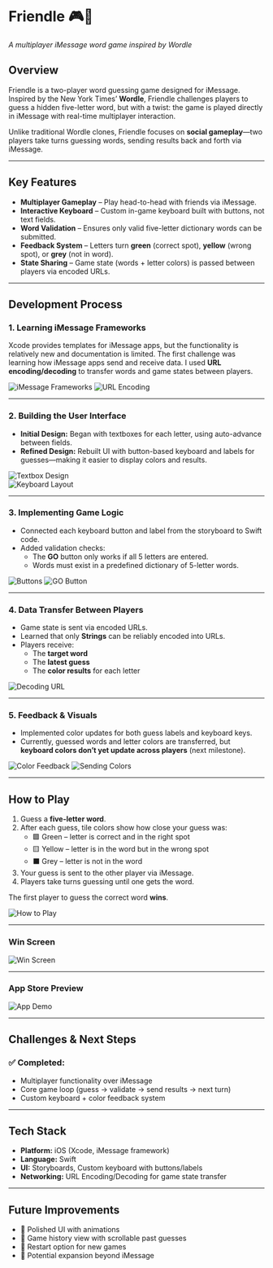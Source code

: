 # Friendle 🎮📱  
*A multiplayer iMessage word game inspired by Wordle*

## Overview  
Friendle is a two-player word guessing game designed for iMessage. Inspired by the New York Times’ **Wordle**, Friendle challenges players to guess a hidden five-letter word, but with a twist: the game is played directly in iMessage with real-time multiplayer interaction.  

Unlike traditional Wordle clones, Friendle focuses on **social gameplay**—two players take turns guessing words, sending results back and forth via iMessage.  

---

## Key Features  
- **Multiplayer Gameplay** – Play head-to-head with friends via iMessage.  
- **Interactive Keyboard** – Custom in-game keyboard built with buttons, not text fields.  
- **Word Validation** – Ensures only valid five-letter dictionary words can be submitted.  
- **Feedback System** – Letters turn **green** (correct spot), **yellow** (wrong spot), or **grey** (not in word).  
- **State Sharing** – Game state (words + letter colors) is passed between players via encoded URLs.  

---

## Development Process  

### 1. Learning iMessage Frameworks  
Xcode provides templates for iMessage apps, but the functionality is relatively new and documentation is limited. The first challenge was learning how iMessage apps send and receive data. I used **URL encoding/decoding** to transfer words and game states between players.  

![iMessage Frameworks](messageLearning.png) ![URL Encoding](urlPt2.png)

---

### 2. Building the User Interface  
- **Initial Design:** Began with textboxes for each letter, using auto-advance between fields.  
- **Refined Design:** Rebuilt UI with button-based keyboard and labels for guesses—making it easier to display colors and results.  

![Textbox Design](firstDesign.png)  
![Keyboard Layout](initialDesign.png)

---

### 3. Implementing Game Logic  
- Connected each keyboard button and label from the storyboard to Swift code.  
- Added validation checks:  
  - The **GO** button only works if all 5 letters are entered.  
  - Words must exist in a predefined dictionary of 5-letter words.  

![Buttons](buttons.png) ![GO Button](gobutton.png)

---

### 4. Data Transfer Between Players  
- Game state is sent via encoded URLs.  
- Learned that only **Strings** can be reliably encoded into URLs.  
- Players receive:  
  - The **target word**  
  - The **latest guess**  
  - The **color results** for each letter  

![Decoding URL](decodeurl.png)

---

### 5. Feedback & Visuals  
- Implemented color updates for both guess labels and keyboard keys.  
- Currently, guessed words and letter colors are transferred, but **keyboard colors don’t yet update across players** (next milestone).  

![Color Feedback](colorChange.png) ![Sending Colors](sendingColors.png)

---

## How to Play  
1. Guess a **five-letter word**.  
2. After each guess, tile colors show how close your guess was:  
   - 🟩 Green – letter is correct and in the right spot  
   - 🟨 Yellow – letter is in the word but in the wrong spot  
   - ⬛ Grey – letter is not in the word  
3. Your guess is sent to the other player via iMessage.  
4. Players take turns guessing until one gets the word.  

The first player to guess the correct word **wins**.  

![How to Play](instructions.JPEG)

---

### Win Screen  
![Win Screen](winner.JPEG)

---

### App Store Preview  
![App Demo](app-store-preview.JPEG)

---

## Challenges & Next Steps  
### ✅ Completed:  
- Multiplayer functionality over iMessage  
- Core game loop (guess → validate → send results → next turn)  
- Custom keyboard + color feedback system  

---

## Tech Stack  
- **Platform:** iOS (Xcode, iMessage framework)  
- **Language:** Swift  
- **UI:** Storyboards, Custom keyboard with buttons/labels  
- **Networking:** URL Encoding/Decoding for game state transfer  

---

## Future Improvements  
- 🎨 Polished UI with animations  
- 📜 Game history view with scrollable past guesses  
- 🔄 Restart option for new games    
- 🔗 Potential expansion beyond iMessage  
